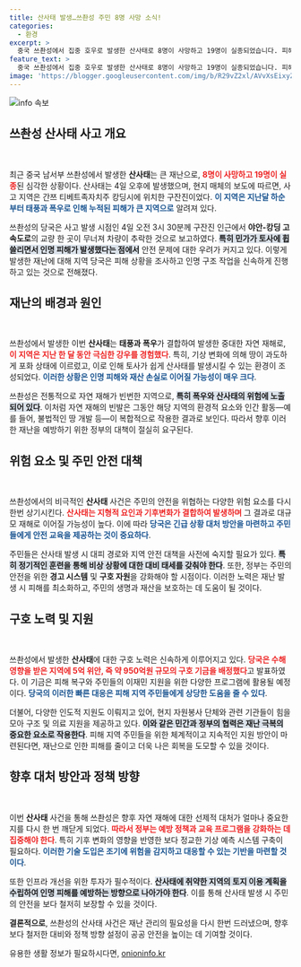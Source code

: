 ```yaml
---
title: 산사태 발생…쓰촨성 주민 8명 사망 소식!
categories:
  - 환경
excerpt: >
  중국 쓰촨성에서 집중 호우로 발생한 산사태로 8명이 사망하고 19명이 실종되었습니다. 피해가 심각한 지역에 구호기금도 배정됐는데, 상황의 심각성을 확인해보세요!
feature_text: >
  중국 쓰촨성에서 집중 호우로 발생한 산사태로 8명이 사망하고 19명이 실종되었습니다. 피해가 심각한 지역에 구호기금도 배정됐는데, 상황의 심각성을 확인해보세요!
image: 'https://blogger.googleusercontent.com/img/b/R29vZ2xl/AVvXsEixyZcFfHzMRdzZMjFBmAUKJYCLCGyLL1o632UiGVXcaFdKo_bkvkuCioo0uUKlGfBVcT3P84aROyZIXSBEx3Aw5nCQ3pTgDom1WDC4m8eifvWiAmWEEVb4x6G_l8C0QH225ldMjyaFvpxGEBGNO37VmDTDMHGhJPq73UglMfDca1-0aw/s1600/blogspot.png'
---
```


<p><img src="https://blogger.googleusercontent.com/img/b/R29vZ2xl/AVvXsEixyZcFfHzMRdzZMjFBmAUKJYCLCGyLL1o632UiGVXcaFdKo_bkvkuCioo0uUKlGfBVcT3P84aROyZIXSBEx3Aw5nCQ3pTgDom1WDC4m8eifvWiAmWEEVb4x6G_l8C0QH225ldMjyaFvpxGEBGNO37VmDTDMHGhJPq73UglMfDca1-0aw/s1600/blogspot.png" alt="info 속보" /></p>

<h2 data-ke-size="size26">쓰촨성 산사태 사고 개요</h2>

<p data-ke-size="size16">&nbsp;</p>

<p>최근 중국 남서부 쓰촨성에서 발생한 <strong>산사태</strong>는 큰 재난으로, <b><span style="color: #ee2323;">8명이 사망하고 19명이 실종</span></b>된 심각한 상황이다. 산사태는 4일 오후에 발생했으며, 현지 매체의 보도에 따르면, 사고 지역은 간쯔 티베트족자치주 캉딩시에 위치한 구잔진이었다. <b><span style="color: #1a5490;">이 지역은 지난달 하순부터 태풍과 폭우로 인해 누적된 피해가 큰 지역으로</span></b> 알려져 있다.</p>

<p>쓰촨성의 당국은 사고 발생 시점인 4일 오전 3시 30분께 구잔진 인근에서 <strong>야안-캉딩 고속도로</strong>의 교량 한 곳이 무너져 차량이 추락한 것으로 보고하였다. <b><span style="background-color: #21538527;">특히 민가가 토사에 휩쓸리면서 인명 피해가 발생했다는 점에서</span></b> 안전 문제에 대한 우려가 커지고 있다. 이렇게 발생한 재난에 대해 지역 당국은 피해 상황을 조사하고 인명 구조 작업을 신속하게 진행하고 있는 것으로 전해졌다.</p>

<h2 data-ke-size="size26">재난의 배경과 원인</h2>

<p data-ke-size="size16">&nbsp;</p>

<p>쓰촨성에서 발생한 이번 <strong>산사태</strong>는 <strong>태풍과 폭우</strong>가 결합하여 발생한 중대한 자연 재해로, <b><span style="color: #ee2323;">이 지역은 지난 한 달 동안 극심한 강우를 경험했다</span></b>. 특히, 기상 변화에 의해 땅이 과도하게 포화 상태에 이르렀고, 이로 인해 토사가 쉽게 산사태를 발생시킬 수 있는 환경이 조성되었다. <b><span style="color: #1a5490;">이러한 상황은 인명 피해와 재산 손실로 이어질 가능성이 매우 크다</span></b>.</p>

<p>쓰촨성은 전통적으로 자연 재해가 빈번한 지역으로, <b><span style="background-color: #21538527;">특히 폭우와 산사태의 위험에 노출되어 있다</span></b>. 이처럼 자연 재해의 빈발은 그동안 해당 지역의 환경적 요소와 인간 활동—예를 들어, 불법적인 땅 개발 등—이 복합적으로 작용한 결과로 보인다. 따라서 향후 이러한 재난을 예방하기 위한 정부의 대책이 절실히 요구된다. </p>

<h2 data-ke-size="size26">위험 요소 및 주민 안전 대책</h2>

<p data-ke-size="size16">&nbsp;</p>

<p>쓰촨성에서의 비극적인 <strong>산사태</strong> 사건은 주민의 안전을 위협하는 다양한 위험 요소를 다시 한번 상기시킨다. <b><span style="color: #ee2323;">산사태는 지형적 요인과 기후변화가 결합하여 발생하며</span></b> 그 결과로 대규모 재해로 이어질 가능성이 높다. 이에 따라 <b><span style="color: #1a5490;">당국은 긴급 상황 대처 방안을 마련하고 주민들에게 안전 교육을 제공하는 것이 중요하다</span></b>.</p>

<p>주민들은 산사태 발생 시 대피 경로와 지역 안전 대책을 사전에 숙지할 필요가 있다. <b><span style="background-color: #21538527;">특히 정기적인 훈련을 통해 비상 상황에 대한 대비 태세를 갖춰야 한다</span></b>. 또한, 정부는 주민의 안전을 위한 <strong>경고 시스템</strong> 및 <strong>구호 자원</strong>을 강화해야 할 시점이다. 이러한 노력은 재난 발생 시 피해를 최소화하고, 주민의 생명과 재산을 보호하는 데 도움이 될 것이다.</p>

<h2 data-ke-size="size26">구호 노력 및 지원</h2>

<p data-ke-size="size16">&nbsp;</p>

<p>쓰촨성에서 발생한 <strong>산사태</strong>에 대한 구호 노력은 신속하게 이루어지고 있다. <b><span style="color: #ee2323;">당국은 수해 영향을 받은 지역에 5억 위안, 즉 약 950억원 규모의 구호 기금을 배정했다</span></b>고 발표하였다. 이 기금은 피해 복구와 주민들의 이재민 지원을 위한 다양한 프로그램에 활용될 예정이다. <b><span style="color: #1a5490;">당국의 이러한 빠른 대응은 피해 지역 주민들에게 상당한 도움을 줄 수 있다</span></b>.</p>

<p>더불어, 다양한 인도적 지원도 이뤄지고 있어, 현지 자원봉사 단체와 관련 기관들이 힘을 모아 구조 및 의료 지원을 제공하고 있다. <b><span style="background-color: #21538527;">이와 같은 민간과 정부의 협력은 재난 극복의 중요한 요소로 작용한다</span></b>. 피해 지역 주민들을 위한 체계적이고 지속적인 지원 방안이 마련된다면, 재난으로 인한 피해를 줄이고 더욱 나은 회복을 도모할 수 있을 것이다.</p>

<h2 data-ke-size="size26">향후 대처 방안과 정책 방향</h2>

<p data-ke-size="size16">&nbsp;</p>

<p>이번 <strong>산사태</strong> 사건을 통해 쓰촨성은 향후 자연 재해에 대한 선제적 대처가 얼마나 중요한지를 다시 한 번 깨닫게 되었다. <b><span style="color: #ee2323;">따라서 정부는 예방 정책과 교육 프로그램을 강화하는 데 집중해야 한다</span></b>. 특히 기후 변화의 영향을 반영한 보다 정교한 기상 예측 시스템 구축이 필요하다. <b><span style="color: #1a5490;">이러한 기술 도입은 조기에 위험을 감지하고 대응할 수 있는 기반을 마련할 것이다</span></b>.</p>

<p>또한 인프라 개선을 위한 투자가 필수적이다. <b><span style="background-color: #21538527;">산사태에 취약한 지역의 토지 이용 계획을 수립하여 인명 피해를 예방하는 방향으로 나아가야 한다</span></b>. 이를 통해 산사태 발생 시 주민의 안전을 보다 철저히 보장할 수 있을 것이다. </p>

<p><strong>결론적으로</strong>, 쓰촨성의 산사태 사건은 재난 관리의 필요성을 다시 한번 드러냈으며, 향후 보다 철저한 대비와 정책 방향 설정이 공공 안전을 높이는 데 기여할 것이다.</p>
유용한 생활 정보가 필요하시다면, <a href="https://onioninfo.kr" rel="dofollow">onioninfo.kr</a>



